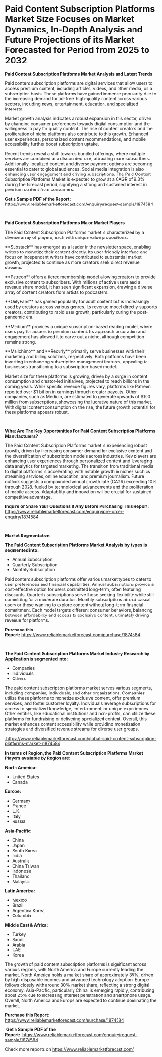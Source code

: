<p><h1>Paid Content Subscription Platforms Market Size Focuses on Market Dynamics, In-Depth Analysis and Future Projections of its Market Forecasted for Period from 2025 to 2032</h1></p><p><strong>Paid Content Subscription Platforms Market Analysis and Latest Trends</strong></p>
<p><p>Paid content subscription platforms are digital services that allow users to access premium content, including articles, videos, and other media, on a subscription basis. These platforms have gained immense popularity due to the increasing demand for ad-free, high-quality content across various sectors, including news, entertainment, education, and specialized interests. </p><p>Market growth analysis indicates a robust expansion in this sector, driven by changing consumer preferences towards digital consumption and the willingness to pay for quality content. The rise of content creators and the proliferation of niche platforms also contribute to this growth. Enhanced user experiences, personalized content recommendations, and mobile accessibility further boost subscription uptake. </p><p>Recent trends reveal a shift towards bundled offerings, where multiple services are combined at a discounted rate, attracting more subscribers. Additionally, localized content and diverse payment options are becoming essential to cater to global audiences. Social media integration is also enhancing user engagement and driving subscriptions. The Paid Content Subscription Platforms Market is expected to grow at a CAGR of 9.3% during the forecast period, signifying a strong and sustained interest in premium content from consumers.</p></p>
<p><strong>Get a Sample PDF of the Report:&nbsp;</strong> <a href="https://www.reliablemarketforecast.com/enquiry/request-sample/1874584?utm_campaign=2308&utm_medium=2&utm_source=Github&utm_content=ia&utm_term=11032025&utm_id=paid-content-subscription-platforms">https://www.reliablemarketforecast.com/enquiry/request-sample/1874584</a></p>
<p>&nbsp;</p>
<p><strong>Paid Content Subscription Platforms Major Market Players</strong></p>
<p><p>The Paid Content Subscription Platforms market is characterized by a diverse array of players, each with unique value propositions. </p><p>**Substack** has emerged as a leader in the newsletter space, enabling writers to monetize their content directly. Its user-friendly interface and focus on independent writers have contributed to substantial market growth, projected to continue as more creators seek direct revenue streams.</p><p>**Patreon** offers a tiered membership model allowing creators to provide exclusive content to subscribers. With millions of active users and a revenue share model, it has seen significant expansion, drawing a diverse array of content creators from artists to podcasters.</p><p>**OnlyFans** has gained popularity for adult content but is increasingly used by creators across various genres. Its revenue model directly supports creators, contributing to rapid user growth, particularly during the post-pandemic era.</p><p>**Medium** provides a unique subscription-based reading model, where users pay for access to premium content. Its approach to curation and engagement has allowed it to carve out a niche, although competition remains strong.</p><p>**Mailchimp** and **Recurly** primarily serve businesses with their marketing and billing solutions, respectively. Both platforms have been investing in enhancing subscription management features, appealing to businesses transitioning to a subscription-based model.</p><p>Market size for these platforms is growing, driven by a surge in content consumption and creator-led initiatives, projected to reach billions in the coming years. While specific revenue figures vary, platforms like Patreon reported over $1 billion in earnings through creator payouts. Other companies, such as Medium, are estimated to generate upwards of $100 million from subscriptions, showcasing the lucrative nature of this market. With digital content consumption on the rise, the future growth potential for these platforms appears robust.</p></p>
<p>&nbsp;</p>
<p><strong>What Are The Key Opportunities For Paid Content Subscription Platforms Manufacturers?</strong></p>
<p><p>The Paid Content Subscription Platforms market is experiencing robust growth, driven by increasing consumer demand for exclusive content and the diversification of subscription models across industries. Key players are enhancing user experiences through personalized content and leveraging data analytics for targeted marketing. The transition from traditional media to digital platforms is accelerating, with notable growth in niches such as streaming services, online education, and premium journalism. Future outlook suggests a compounded annual growth rate (CAGR) exceeding 10% through 2028, fueled by technological advancements and the proliferation of mobile access. Adaptability and innovation will be crucial for sustained competitive advantage.</p></p>
<p><strong>Inquire or Share Your Questions If Any Before Purchasing This Report:</strong> <a href="https://www.reliablemarketforecast.com/enquiry/pre-order-enquiry/1874584?utm_campaign=2308&utm_medium=2&utm_source=Github&utm_content=ia&utm_term=11032025&utm_id=paid-content-subscription-platforms">https://www.reliablemarketforecast.com/enquiry/pre-order-enquiry/1874584</a></p>
<p>&nbsp;</p>
<p><strong>Market Segmentation</strong></p>
<p><strong>The Paid Content Subscription Platforms Market Analysis by types is segmented into:</strong></p>
<p><ul><li>Annual Subscription</li><li>Quarterly Subscription</li><li>Monthly Subscription</li></ul></p>
<p><p>Paid content subscription platforms offer various market types to cater to user preferences and financial capabilities. Annual subscriptions provide a cost-effective option for users committed long-term, often featuring discounts. Quarterly subscriptions serve those seeking flexibility while still committing for a moderate duration. Monthly subscriptions attract casual users or those wanting to explore content without long-term financial commitment. Each model targets different consumer behaviors, balancing between affordability and access to exclusive content, ultimately driving revenue for platforms.</p></p>
<p><strong>Purchase this Report:&nbsp;</strong><a href="https://www.reliablemarketforecast.com/purchase/1874584?utm_campaign=2308&utm_medium=2&utm_source=Github&utm_content=ia&utm_term=11032025&utm_id=paid-content-subscription-platforms">https://www.reliablemarketforecast.com/purchase/1874584</a></p>
<p>&nbsp;</p>
<p><strong>The Paid Content Subscription Platforms Market Industry Research by Application is segmented into:</strong></p>
<p><ul><li>Companies</li><li>Individuals</li><li>Others</li></ul></p>
<p><p>The paid content subscription platforms market serves various segments, including companies, individuals, and other organizations. Companies utilize these platforms to monetize exclusive content, offer premium services, and foster customer loyalty. Individuals leverage subscriptions for access to specialized knowledge, entertainment, or unique experiences. Other entities, like educational institutions and non-profits, can utilize these platforms for fundraising or delivering specialized content. Overall, this market enhances content accessibility while providing monetization strategies and diversified revenue streams for diverse user groups.</p></p>
<p><a href="https://www.reliablemarketforecast.com/global-paid-content-subscription-platforms-market-r1874584?utm_campaign=2308&utm_medium=2&utm_source=Github&utm_content=ia&utm_term=11032025&utm_id=paid-content-subscription-platforms">&nbsp;https://www.reliablemarketforecast.com/global-paid-content-subscription-platforms-market-r1874584</a></p>
<p><strong>In terms of Region, the Paid Content Subscription Platforms Market Players available by Region are:</strong></p>
<p>
    <p> <strong> North America: </strong>
        <ul>
            <li>United States</li>
            <li>Canada</li>
        </ul>
        </p> 
    <p> <strong> Europe: </strong>
        <ul>
            <li>Germany</li>
            <li>France</li>
            <li>U.K.</li>
            <li>Italy</li>
            <li>Russia</li>
        </ul>
        </p> 
    <p> <strong> Asia-Pacific: </strong>
        <ul>
            <li>China</li>
            <li>Japan</li>
            <li>South Korea</li>
            <li>India</li>
            <li>Australia</li>
            <li>China Taiwan</li>
            <li>Indonesia</li>
            <li>Thailand</li>
            <li>Malaysia</li>
        </ul>
        </p> 
    <p> <strong> Latin America: </strong>
        <ul>
            <li>Mexico</li>
            <li>Brazil</li>
            <li>Argentina Korea</li>
            <li>Colombia</li>
        </ul>
        </p> 
    <p> <strong> Middle East & Africa: </strong>
        <ul>
            <li>Turkey</li>
            <li>Saudi</li>
            <li>Arabia</li>
            <li>UAE</li>
            <li>Korea</li>
        </ul>
    </p>
    </p>
<p><p>The growth of paid content subscription platforms is significant across various regions, with North America and Europe currently leading the market. North America holds a market share of approximately 35%, driven by high disposable incomes and advanced technology adoption. Europe follows closely with around 30% market share, reflecting a strong digital economy. Asia-Pacific, particularly China, is emerging rapidly, contributing about 25% due to increasing internet penetration and smartphone usage. Overall, North America and Europe are expected to continue dominating the market.</p></p>
<p><strong>Purchase this Report: </strong><a href="https://www.reliablemarketforecast.com/purchase/1874584?utm_campaign=2308&utm_medium=2&utm_source=Github&utm_content=ia&utm_term=11032025&utm_id=paid-content-subscription-platforms">https://www.reliablemarketforecast.com/purchase/1874584</a></p>
<p>&nbsp;<strong>Get a Sample PDF of the Report:&nbsp;&nbsp;</strong><a href="https://www.reliablemarketforecast.com/enquiry/request-sample/1874584?utm_campaign=2308&utm_medium=2&utm_source=Github&utm_content=ia&utm_term=11032025&utm_id=paid-content-subscription-platforms">https://www.reliablemarketforecast.com/enquiry/request-sample/1874584</a></p>
<p><strong></strong></p>
<p>Check more reports on <a href="https://www.reliablemarketforecast.com/?utm_campaign=2308&utm_medium=2&utm_source=Github&utm_content=ia&utm_term=11032025&utm_id=paid-content-subscription-platforms">https://www.reliablemarketforecast.com/</a></p>